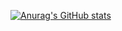 [![Anurag's GitHub stats](https://github-readme-stats.vercel.app/api?username=mariorodven)](https://github.com/anuraghazra/github-readme-stats)
<!--
**mariorodven/mariorodven** is a ✨ _special_ ✨ repository because its `README.md` (this file) appears on your GitHub profile.

Here are some ideas to get you started:

- 🔭 I’m currently working on ...
- 🌱 I’m currently learning ...
- 👯 I’m looking to collaborate on ...
- 🤔 I’m looking for help with ...
- 💬 Ask me about ...
- 📫 How to reach me: ...
- 😄 Pronouns: ...
- ⚡ Fun fact: ...
-->
